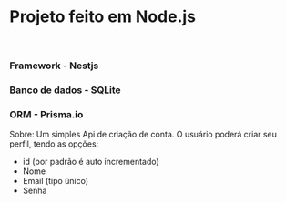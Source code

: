 <h1>Projeto feito em Node.js </h1>
<br/>

<h3>
Framework - Nestjs
</h3>
<h3>
Banco de dados - SQLite
</h3>
<h3>
ORM - Prisma.io
</h3>

<p> Sobre: Um simples Api de criação de conta.
O usuário poderá criar seu perfil, tendo as opções:
<ul>
<li> id (por padrão é auto incrementado)</li>
  <li> Nome</li>
 <li> Email (tipo único)</li>
  <li> Senha</li>
</li>
</ul>
</p>
